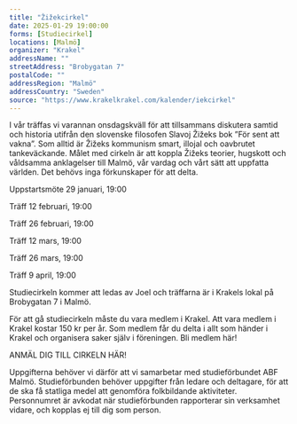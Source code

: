 ```yaml
---
title: "Žižekcirkel"
date: 2025-01-29 19:00:00
forms: [Studiecirkel]
locations: [Malmö]
organizer: "Krakel"
addressName: ""
streetAddress: "Brobygatan 7"
postalCode: ""
addressRegion: "Malmö"
addressCountry: "Sweden"
source: "https://www.krakelkrakel.com/kalender/iekcirkel"
---
```

I vår träffas vi varannan onsdagskväll för att tillsammans diskutera samtid och historia utifrån den slovenske filosofen Slavoj Žižeks bok ”För sent att vakna”. Som alltid är Žižeks kommunism smart, illojal och oavbrutet tankeväckande. Målet med cirkeln är att koppla Žižeks  teorier, hugskott och våldsamma anklagelser till Malmö, vår vardag och  vårt sätt att uppfatta världen. Det behövs inga förkunskaper för att  delta.

Uppstartsmöte 29 januari, 19:00

Träff 12 februari, 19:00

Träff 26 februari, 19:00

Träff 12 mars, 19:00

Träff 26 mars, 19:00

Träff 9 april, 19:00

Studiecirkeln kommer att ledas av Joel och träffarna är i Krakels lokal på Brobygatan 7 i Malmö.

För  att gå studiecirkeln måste du vara medlem i Krakel. Att vara medlem i  Krakel kostar 150 kr per år. Som medlem får du delta i allt som händer i  Krakel och organisera saker själv i föreningen. Bli medlem här!

ANMÄL DIG TILL CIRKELN HÄR!

Uppgifterna  behöver vi därför att vi samarbetar med studieförbundet ABF Malmö.  Studieförbunden behöver uppgifter från ledare och deltagare, för att de  ska få statliga medel att genomföra folkbildande aktiviteter.  Personnumret är avkodat när studieförbunden rapporterar sin verksamhet  vidare, och kopplas ej till dig som person.